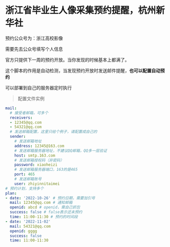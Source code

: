 # 浙江省毕业生人像采集预约提醒，杭州新华社

预约公众号为：浙江高校影像

需要先去公众号填写个人信息

官方只提供下一周的预约开放。当你发现的时候基本上都满了。



这个脚本的作用是自动检测，当发现预约开放时发送邮件提醒，**也可以配置自动预约**

可以部署到自己的服务器定时执行

> 配置文件实例 

```yaml
mail:
  # 接受者邮箱，可多个
  receivers:
  - 12345@qq.com
  - 54321@qq.com
  # 发送邮箱配置，这里只给个例子，请配置成自己的
  sender:
    # 发送邮箱地址
    address: 12345@163.com
    # 发送邮箱服务器地址，不建议QQ邮箱，QQ多一层验证
    host: smtp.163.com
    # 发送邮箱授权码（非密码）
    password: xiaoheizi
    # 发送邮箱服务器端口，163的是465
    port: 465
    # 发送邮箱账号
    user: zhiyinnitaimei
# 预约计划，支持多个
plan:
- date: '2022-10-26' # 预约日期，需要加引号
  mail: 12345@qq.com # 通知邮箱
  openid: abcd # openid，需自己抓包
  success: false # false表示还未预约
  time: 11:00-11:30 # 预约的时间段
- date: '2022-11-02'
  mail: 54321@qq.com
  openid: gggg
  success: false
  time: 11:00-11:30


```
